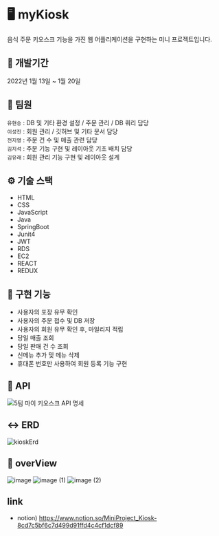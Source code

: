 # 🖥️ myKiosk
음식 주문 키오스크 기능을 가진 웹 어플리케이션을 구현하는 미니 프로젝트입니다.

## 📆 개발기간
2022년 1월 13일 ~ 1월 20일

## 👥 팀원
`유현승` :  DB 및 기타 환경 설정 / 주문 관리 / DB 쿼리 담당  
`이성진` : 회원 관리 / 깃허브 및 기타 문서 담당  
`전지영` : 주문 건 수 및 매출 관련 담당   
`김지석` : 주문 기능 구현 및 레이아웃 기초 배치 담당   
`김유래` : 회원 관리 기능 구현 및 레이아웃 설계 

## ⚙ 기술 스택
* HTML
* CSS
* JavaScript
* Java
* SpringBoot
* Junit4
* JWT
* RDS
* EC2
* REACT
* REDUX

## 🥾 구현 기능
* 사용자의 포장 유무 확인
* 사용자의 주문 접수 및 DB 저장
* 사용자의 회원 유무 확인 후, 마일리지 적립
* 당일 매출 조회
* 당일 판매 건 수 조회
* 신메뉴 추가 및 메뉴 삭제
* 휴대폰 번호만 사용하여 회원 등록 기능 구현

## 📝 API
![5팀 마이 키오스크 API 명세](https://user-images.githubusercontent.com/118980125/213664490-89d24142-55c7-46d6-959b-0d2c3099fa30.png)


## ↔ ERD
![kioskErd](https://user-images.githubusercontent.com/118980125/213663737-56a04b61-9874-4c8f-a5da-a9000200e74e.png)


## 🔭 overView
![image](https://user-images.githubusercontent.com/118980125/213660987-3dddbc9c-9420-490d-91a3-0705e6385292.png)
![image (1)](https://user-images.githubusercontent.com/118980125/213660995-2c0b67c2-b7eb-4cb7-9290-090d4ade755e.png)
![image (2)](https://user-images.githubusercontent.com/118980125/213661001-0be4e69f-cb9a-4980-bcf7-b839841b69f6.png)



## link
- notion) https://www.notion.so/MiniProject_Kiosk-8cd7c5bf6c7d499d91ffd4c4cf1dcf89

